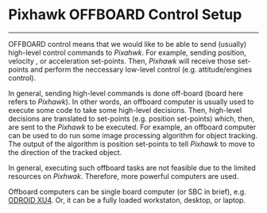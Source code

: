 # Pixhawk OFFBOARD Control Setup



---

OFFBOARD control means that we would like to be able to send (usually) high-level control commands to *Pixahwk*. For example, sending position, velocity , or acceleration set-points. Then, *Pixhawk* will receive those set-points and perform the neccessary low-level control (e.g. attitude/engines control).

In general, sending high-level commands is done off-board (board here refers to *Pixhawk*). In other words, an offboard computer is usually used to execute some code to take some high-level decisions. Then, high-level decisions are translated to set-points (e.g. position set-points) which, then, are sent to the *Pixhawk* to be executed. For example, an offboard computer can be used to do run some image processing algorithm for object tracking. The output of the algorithm is position set-points to tell *Pixhawk* to move to the direction of the tracked object.

In general, executing such offboard tasks are not feasible due to the limited resources on *Pixhwak*. Therefore, more powerful computers are used.

Offboard computers can be single board computer (or SBC in brief), e.g. [ODROID XU4](http://www.hardkernel.com/main/products/prdt_info.php?g_code=G143452239825). Or, it can be a fully loaded workstaton, desktop, or laptop.